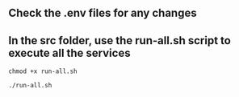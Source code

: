 ## Check the .env files for any changes 

## In the src folder, use the run-all.sh script to execute all the services 
```
chmod +x run-all.sh
```

```
./run-all.sh
```
